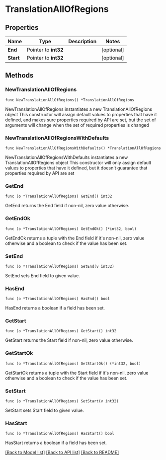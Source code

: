 # TranslationAllOfRegions

## Properties

Name | Type | Description | Notes
------------ | ------------- | ------------- | -------------
**End** | Pointer to **int32** |  | [optional] 
**Start** | Pointer to **int32** |  | [optional] 

## Methods

### NewTranslationAllOfRegions

`func NewTranslationAllOfRegions() *TranslationAllOfRegions`

NewTranslationAllOfRegions instantiates a new TranslationAllOfRegions object
This constructor will assign default values to properties that have it defined,
and makes sure properties required by API are set, but the set of arguments
will change when the set of required properties is changed

### NewTranslationAllOfRegionsWithDefaults

`func NewTranslationAllOfRegionsWithDefaults() *TranslationAllOfRegions`

NewTranslationAllOfRegionsWithDefaults instantiates a new TranslationAllOfRegions object
This constructor will only assign default values to properties that have it defined,
but it doesn't guarantee that properties required by API are set

### GetEnd

`func (o *TranslationAllOfRegions) GetEnd() int32`

GetEnd returns the End field if non-nil, zero value otherwise.

### GetEndOk

`func (o *TranslationAllOfRegions) GetEndOk() (*int32, bool)`

GetEndOk returns a tuple with the End field if it's non-nil, zero value otherwise
and a boolean to check if the value has been set.

### SetEnd

`func (o *TranslationAllOfRegions) SetEnd(v int32)`

SetEnd sets End field to given value.

### HasEnd

`func (o *TranslationAllOfRegions) HasEnd() bool`

HasEnd returns a boolean if a field has been set.

### GetStart

`func (o *TranslationAllOfRegions) GetStart() int32`

GetStart returns the Start field if non-nil, zero value otherwise.

### GetStartOk

`func (o *TranslationAllOfRegions) GetStartOk() (*int32, bool)`

GetStartOk returns a tuple with the Start field if it's non-nil, zero value otherwise
and a boolean to check if the value has been set.

### SetStart

`func (o *TranslationAllOfRegions) SetStart(v int32)`

SetStart sets Start field to given value.

### HasStart

`func (o *TranslationAllOfRegions) HasStart() bool`

HasStart returns a boolean if a field has been set.


[[Back to Model list]](../README.md#documentation-for-models) [[Back to API list]](../README.md#documentation-for-api-endpoints) [[Back to README]](../README.md)



